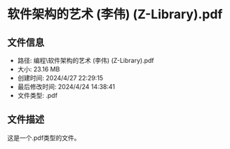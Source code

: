 ﻿# 软件架构的艺术 (李伟) (Z-Library).pdf

## 文件信息
- 路径: 编程\软件架构的艺术 (李伟) (Z-Library).pdf
- 大小: 23.16 MB
- 创建时间: 2024/4/27 22:29:15
- 最后修改时间: 2024/4/24 14:38:41
- 文件类型: .pdf

## 文件描述
这是一个.pdf类型的文件。

